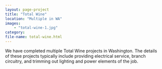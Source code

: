 ```yaml
---
layout: page-project
title: "Total Wine"
location: "Multiple in WA"
images: 
    - "total-wine-1.jpg"
category:
file-name: total-wine.html
---
```


We have completed multiple Total Wine projects in Washington. The details of these projects typically include providing electrical service, branch circuitry, and trimming out lighting and power elements of the job.